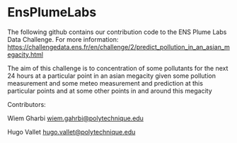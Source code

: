 # EnsPlumeLabs

The following github contains our contribution code to the ENS Plume Labs Data Challenge. 
For more information: https://challengedata.ens.fr/en/challenge/2/predict_pollution_in_an_asian_megacity.html


The aim of this challenge is to concentration of some pollutants for the next 24 hours at a particular point in an asian megacity given some pollution measurement and some meteo measurement and prediction at this particular points and at some other points in and around this megacity


Contributors: 


Wiem Gharbi wiem.gahrbi@polytechnique.edu 

Hugo Vallet hugo.vallet@polytechnique.edu 
